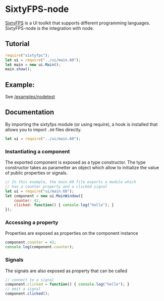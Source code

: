# SixtyFPS-node

[SixtyFPS](/README.md) is a UI toolkit that supports different programming languages.
SixtyFPS-node is the integration with node.

## Tutorial

```js
require("sixtyfps");
let ui = require("../ui/main.60");
let main = new ui.Main();
main.show();
```

## Example:

See [/examples/nodetest](/examples/nodetest)

## Documentation

By importing the sixtyfps module (or using require), a hook is installed that allows you
to import `.60` files directly.

```js
let ui = require("../ui/main.60");
```

### Instantiating a component

The exported component is exposed as a type constructor. The type constructor takes as parametter
an object which allow to initialize the value of public properties or signals.

```js
// In this example, the main.60 file exports a module which
// has a counter property and a clicked signal
let ui = require("ui/main.60");
let component = new ui.MainWindow({
    counter: 42,
    clicked: function() { console.log("hello"); }
});
```

### Accessing a property

Properties are exposed as properties on the component instance

```js
component.counter = 42;
console.log(component.counter);
```

### Signals

The signals are also exposed as property that can be called

```js
// connect to a signal
component.clicked = function() { console.log("hello"); }
// emit a signal
component.clicked();
```
